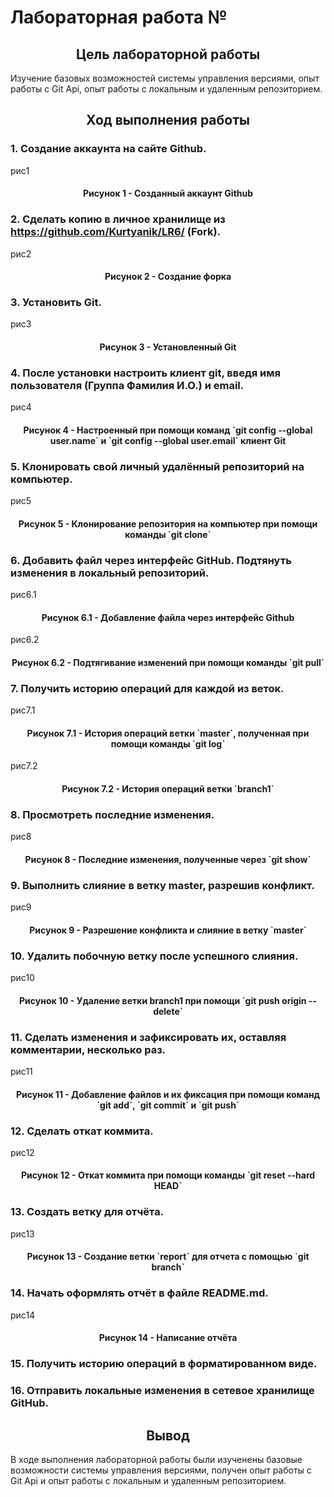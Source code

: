# Лабораторная работа №

<h2 align="center"> Цель лабораторной работы</h2>
Изучение базовых возможностей системы управления версиями, опыт работы с Git Api, опыт работы с локальным и удаленным репозиторием.

<h2 align="center"> Ход выполнения работы</h2>

### 1. Создание аккаунта на сайте Github.
рис1
<h4 align="center">Рисунок 1 - Созданный аккаунт Github</h4>

### 2. Сделать копию в личное хранилище из https://github.com/Kurtyanik/LR6/ (Fork).
рис2
<h4 align="center">Рисунок 2 - Создание форка</h4>

### 3. Установить Git.
рис3
<h4 align="center">Рисунок 3 - Установленный Git</h4>

### 4. После установки настроить клиент git, введя имя пользователя (Группа Фамилия И.О.) и email.
рис4
<h4 align="center">Рисунок 4 - Настроенный при помощи команд `git config --global user.name` и `git config --global user.email` клиент Git</h4>

### 5. Клонировать свой личный удалённый репозиторий на компьютер.
рис5
<h4 align="center">Рисунок 5 - Клонирование репозитория на компьютер при помощи команды `git clone`</h4>

### 6. Добавить файл через интерфейс GitHub. Подтянуть изменения в локальный репозиторий.
рис6.1
<h4 align="center">Рисунок 6.1 - Добавление файла через интерфейс Github</h4>

рис6.2
<h4 align="center">Рисунок 6.2 - Подтягивание изменений при помощи команды `git pull`</h4>

### 7. Получить историю операций для каждой из веток.
рис7.1
<h4 align="center">Рисунок 7.1 - История операций ветки `master`, полученная при помощи команды `git log`</h4>

рис7.2
<h4 align="center">Рисунок 7.2 - История операций ветки `branch1`</h4>

### 8. Просмотреть последние изменения.
рис8
<h4 align="center">Рисунок 8 - Последние изменения, полученные через `git show`</h4>

### 9. Выполнить слияние в ветку master, разрешив конфликт.
рис9
<h4 align="center">Рисунок 9 - Разрешение конфликта и слияние в ветку `master`</h4>

### 10. Удалить побочную ветку после успешного слияния.
рис10
<h4 align="center">Рисунок 10 - Удаление ветки branch1 при помощи `git push origin --delete`</h4>

### 11. Сделать изменения и зафиксировать их, оставляя комментарии, несколько раз. 
рис11
<h4 align="center">Рисунок 11 - Добавление файлов и их фиксация при помощи команд `git add`, `git commit` и `git push`</h4>

### 12. Сделать откат коммита.
рис12
<h4 align="center">Рисунок 12 - Откат коммита при помощи команды `git reset --hard HEAD`</h4>

### 13. Создать ветку для отчёта. 
рис13
<h4 align="center">Рисунок 13 - Создание ветки `report` для отчета с помощью `git branch`</h4>

### 14. Начать оформлять отчёт в файле README.md.
рис14
<h4 align="center">Рисунок 14 - Написание отчёта</h4>

### 15. Получить историю операций в форматированном виде.

### 16. Отправить локальные изменения в сетевое хранилище GitHub.

<h2 align="center"> Вывод </h2>
В ходе выполнения лабораторной работы были изученены базовые возможности системы управления версиями, получен опыт работы с Git Api и опыт работы с локальным и удаленным репозиторием.
